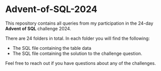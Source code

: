 # Advent-of-SQL-2024
This repository contains all queries from my participation in the 24-day **Advent of SQL** challenge 2024.

There are 24 folders in total. In each folder you will find the following:

* The SQL file containing the table data  
* The SQL file containing the solution to the challenge question.

Feel free to reach out if you have questions about any of the challenges.
